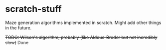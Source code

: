 # scratch-stuff

Maze generation algorithms implemented in scratch. Might add other things in the future.

~~TODO: Wilson's algorithm, probably (like Aldous-Broder but not incredibly slow)~~ Done
